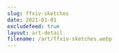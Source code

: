 ```yaml
---
slug: ffxiv-sketches
date: 2021-01-01
excludefeed: true
layout: art-detail
filename: /art/ffxiv-sketches.webp
---
```

